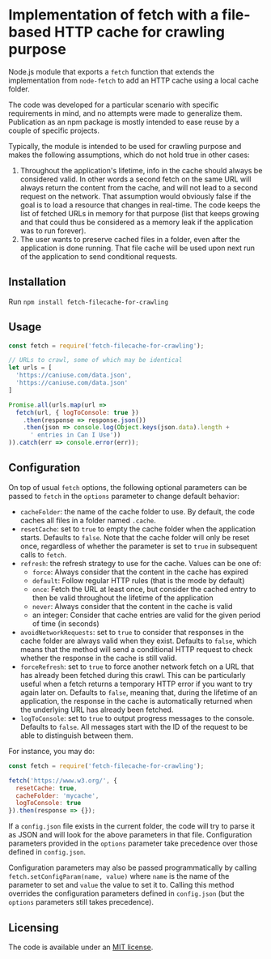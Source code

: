 # Implementation of fetch with a file-based HTTP cache for crawling purpose

Node.js module that exports a `fetch` function that extends the implementation
from `node-fetch` to add an HTTP cache using a local cache folder.

The code was developed for a particular scenario with specific requirements in
mind, and no attempts were made to generalize them. Publication as an npm
package is mostly intended to ease reuse by a couple of specific projects.

Typically, the module is intended to be used for crawling purpose and makes the
following assumptions, which do not hold true in other cases:

1. Throughout the application's lifetime, info in the cache should always be
considered valid. In other words a second fetch on the same URL will always
return the content from the cache, and will not lead to a second request on the
network. That assumption would obviously false if the goal is to load a resource
that changes in real-time. The code keeps the list of fetched URLs in memory
for that purpose (list that keeps growing and that could thus be considered as
a memory leak if the application was to run forever).
2. The user wants to preserve cached files in a folder, even after the
application is done running. That file cache will be used upon next run of the
application to send conditional requests.

## Installation

Run `npm install fetch-filecache-for-crawling`

## Usage

```js
const fetch = require('fetch-filecache-for-crawling');

// URLs to crawl, some of which may be identical
let urls = [
  'https://caniuse.com/data.json',
  'https://caniuse.com/data.json'
]

Promise.all(urls.map(url =>
  fetch(url, { logToConsole: true })
    .then(response => response.json())
    .then(json => console.log(Object.keys(json.data).length +
      ' entries in Can I Use'))
)).catch(err => console.error(err));
```

## Configuration

On top of usual `fetch` options, the following optional parameters can be
passed to `fetch` in the `options` parameter to change default behavior:

- `cacheFolder`: the name of the cache folder to use. By default, the code caches all files in a folder named `.cache`.
- `resetCache`: set to `true` to empty the cache folder when the application starts. Defaults to `false`. Note that the cache folder will only be reset once, regardless of whether the parameter is set to `true` in subsequent calls to `fetch`.
- `refresh`: the refresh strategy to use for the cache. Values can be one of:
  - `force`: Always consider that the content in the cache has expired
  - `default`: Follow regular HTTP rules (that is the mode by default)
  - `once`: Fetch the URL at least once, but consider the cached entry to then be valid throughout the lifetime of the application
  - `never`: Always consider that the content in the cache is valid
  - an integer: Consider that cache entries are valid for the given period of time (in seconds)
- `avoidNetworkRequests`: set to `true` to consider that responses in the cache folder are always valid when they exist. Defaults to `false`, which means that the method will send a conditional HTTP request to check whether the response in the cache is still valid.
- `forceRefresh`: set to `true` to force another network fetch on a URL that has already been fetched during this crawl. This can be particularly useful when a fetch returns a temporary HTTP error if you want to try again later on. Defaults to `false`, meaning that, during the lifetime of an application, the response in the cache is automatically returned when the underlying URL has already been fetched.
- `logToConsole`: set to `true` to output progress messages to the console. Defaults to `false`. All messages start with the ID of the request to be able to distinguish between them.

For instance, you may do:

```js
const fetch = require('fetch-filecache-for-crawling');

fetch('https://www.w3.org/', {
  resetCache: true,
  cacheFolder: 'mycache',
  logToConsole: true
}).then(response => {});
```

If a `config.json` file exists in the current folder, the code will try to parse it as JSON and will look for the above parameters in that file. Configuration parameters provided in the `options` parameter take precedence over those defined in `config.json`.

Configuration parameters may also be passed programmatically by calling `fetch.setConfigParam(name, value)` where `name` is the name of the parameter to set and `value` the value to set it to. Calling this method overrides the configuration parameters defined in `config.json` (but the `options` parameters still takes precedence).

## Licensing

The code is available under an [MIT license](LICENSE).
